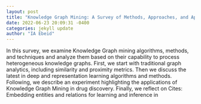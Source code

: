 ```yaml
--- 
layout: post 
title: "Knowledge Graph Mining: A Survey of Methods, Approaches, and Applications" 
date: 2022-06-23 20:09:31 -0400 
categories: jekyll update 
author: "IA Ebeid" 
--- 
```

In this survey, we examine Knowledge Graph mining algorithms, methods, and techniques and analyze them based on their capability to process heterogeneous knowledge graphs. First, we start with traditional graph analytics, including similarity and proximity metrics. Then we discuss the latest in deep and representation learning algorithms and methods. Following, we describe an experiment highlighting the applications of Knowledge Graph Mining in drug discovery. Finally, we reflect on Cites: Embedding entities and relations for learning and inference in